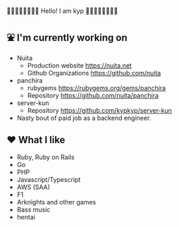 🐋🐋🐋🐋🐋🐋🐋🐋 Hello! I am kyp 🐋🐋🐋🐋🐋🐋🐋🐋

## ⛲ I'm currently working on 

- Nuita
  - Production website https://nuita.net
  - Github Organizations https://github.com/nuita
- panchira
  - rubygems https://rubygems.org/gems/panchira
  - Repository https://github.com/nuita/panchira
- server-kun
  - Repository https://github.com/kypkyp/server-kun
- Nasty bout of paid job as a backend engineer.

## ❤️ What I like

- Ruby, Ruby on Rails
- Go
- PHP
- Javascript/Typescript
- AWS (SAA)
- F1
- Arknights and other games
- Bass music
- hentai
